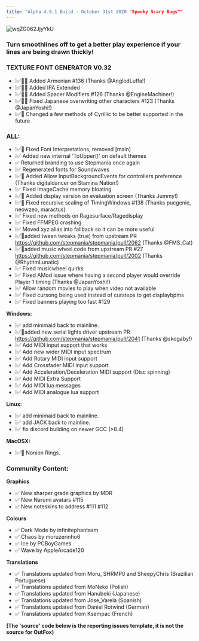 ```yaml
---
title: "Alpha 4.9.1 Build - October 31st 2020 "Spooky Scary Bugs""
---
```

![wqZG062JjyYkU](https://user-images.githubusercontent.com/11047768/97782055-304fc080-1b87-11eb-94ed-d41b49f60b12.gif)
 

### Turn smoothlines off to get a better play experience if your lines are being drawn thickly!

### TEXTURE FONT GENERATOR V0.32
- ❕✅🐲📝 Added Armenian #136 (Thanks @AngledLuffa!)
- ❕✅🐲📝 Added IPA Extended 
- ❕✅🐲📝 Added Spacer Modifiers #126 (Thanks @EngineMachiner!)
- ❕✅🐲📝 Fixed Japanese overwriting other characters #123 (Thanks @JapanYoshi!)
- ❕✅🐲 Changed a few methods of Cyrillic to be better supported in the future

### **ALL:**
- ❕✅🐲 Fixed Font Interpretations, removed [main]
- ❕✅ Added new internal 'ToUpper()' on default themes
- ✅ Returned branding to use Stepmania once again
- ❕✅ Regenerated fonts for Soundwaves
- ❕✅📝 Added Allow InputBackgroundEvents for controllers preference (Thanks digitaldancer on Stamina Nation!)
- ❕✅ Fixed ImageCache memory bloating
- ❕✅📝 Added display version on evaluation screen (Thanks Jummy!)
- ❕✅📝 Fixed recursive scaling of TimingWindows #138 (Thanks pucgenie, neowzeo, maractus)
- ❕✅ Fixed new methods on Ragesurface/Ragedisplay 
- ❕✅ Fixed FFMPEG crashing
- ❕✅ Moved xyz alias into fallback so it can be more useful
- ❕✅📝added tween tweaks (true) from upstream PR https://github.com/stepmania/stepmania/pull/2062 (Thanks @FMS_Cat)
- ❕✅📝added music wheel code from upstream PR #27  https://github.com/stepmania/stepmania/pull/2002 (Thanks @RhythmLunatic)
- ❕✅ Fixed musicwheel quirks
- ❕✅ Fixed AMod issue where having a second player would override Player 1 timing (Thanks @JapanYoshi!)
- ❕✅ Allow random movies to play when video not available
- ❕✅ Fixed cursong being used instead of cursteps to get displaybpms
- ❕✅ Fixed banners playing too fast #129 

**Windows:**
- ❕✅ add minimaid back to mainline.
- ❕✅📝added new serial lights driver upstream PR https://github.com/stepmania/stepmania/pull/2041 (Thanks @skogaby!)
- ❕✅ Add MIDI input support that works
- ❕✅ Add new wider MIDI input spectrum
- ❕✅ Add Rotary MIDI input support
- ❕✅ Add Crossfader MIDI input support
- ❕✅ Add Acceleration/Deceleration MIDI support (Disc spinning)
- ❕✅ Add MIDI Extra Support
- ❕✅ Add MIDI lua messages
- ❕✅ Add MIDI analogue lua support

**Linux:**
- ❕✅ add minimaid back to mainline.
- ❕✅ add JACK back to mainline.
- ❕✅ fix discord building on newer GCC (>8.4)

**MacOSX:**
- ❕✅🐲  Nonion Rings.

### Community Content:
**Graphics**
- ✅ New sharper grade graphics by MDR
- ✅ New Narumi avatars #115 
- ✅ New noteskins to address #111 #112 

**Colours**
- ✅ Dark Mode by infinitephantasm
- ✅ Chaos by moruzerinho6
- ✅ Ice by PCBoyGames
- ✅ Wave by AppleArcade120

**Translations**
- ✅ Translations updated from Moru, SHRMP0 and SheepyChris  (Brazilian Portuguese)
- ✅ Translations updated from MoNeko (Polish) 
- ✅ Translations updated from Hanubeki (Japanese)
- ✅ Translations updated from Jose_Varela (Spanish)
- ✅ Translations updated from Daniel Rotwind (German)
- ✅ Translations updated from Ksempac (French)

**(The 'source' code below is the reporting issues template, it is not the source for OutFox)**